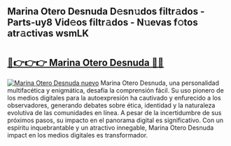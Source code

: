 ## Marina Otero Desnuda D𝚎sn𝚞dos filtr𝚊dos - Parts-uy8 Vid𝚎os filtr𝚊dos - N𝚞evas f𝚘tos atr𝚊ctivas wsmLK

# <h2><a href="http://mb8swz.tromn.icu/?c=Marina+Otero+Desnuda">🔗👉👉👉 Marina Otero Desnuda 🔗🔗</a></h2>

[![Marina Otero Desnuda nuevo](https://i.imgur.com/pEAQMta.gif)](http://mb8swz.tromn.icu/?c=Marina+Otero+Desnuda)
Marina Otero Desnuda, una personalidad multifacética y enigmática, desafía la comprensión fácil. Su uso pionero de los medios digitales para la autoexpresión ha cautivado y enfurecido a los observadores, generando debates sobre ética, identidad y la naturaleza evolutiva de las comunidades en línea. A pesar de la incertidumbre de sus próximos pasos, su impacto en el panorama digital es significativo. Con un espíritu inquebrantable y un atractivo innegable, Marina Otero Desnuda impact en los medios digitales es transformador.
